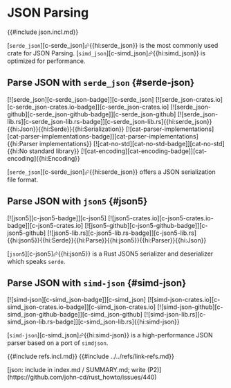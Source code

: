 # JSON Parsing

{{#include json.incl.md}}

[`serde_json`][c-serde_json]⮳{{hi:serde_json}} is the most commonly used crate for JSON Parsing. [`simd_json`][c-simd_json]⮳{{hi:simd_json}} is optimized for performance.

## Parse JSON with `serde_json` {#serde-json}

[![serde_json][c-serde_json-badge]][c-serde_json] [![serde_json-crates.io][c-serde_json-crates.io-badge]][c-serde_json-crates.io] [![serde_json-github][c-serde_json-github-badge]][c-serde_json-github] [![serde_json-lib.rs][c-serde_json-lib.rs-badge]][c-serde_json-lib.rs]{{hi:serde_json}}{{hi:Json}}{{hi:Serde}}{{hi:Serialization}} [![cat-parser-implementations][cat-parser-implementations-badge]][cat-parser-implementations]{{hi:Parser implementations}} [![cat-no-std][cat-no-std-badge]][cat-no-std]{{hi:No standard library}} [![cat-encoding][cat-encoding-badge]][cat-encoding]{{hi:Encoding}}

[`serde_json`][c-serde_json]⮳{{hi:serde_json}} offers a JSON serialization file format.

## Parse JSON with `json5` {#json5}

[![json5][c-json5-badge]][c-json5] [![json5-crates.io][c-json5-crates.io-badge]][c-json5-crates.io] [![json5-github][c-json5-github-badge]][c-json5-github] [![json5-lib.rs][c-json5-lib.rs-badge]][c-json5-lib.rs]{{hi:json5}}{{hi:Serde}}{{hi:Parse}}{{hi:json5}}{{hi:Parser}}{{hi:Json}}

[`json5`][c-json5]⮳{{hi:json5}} is a Rust JSON5 serializer and deserializer which speaks `serde`.

## Parse JSON with `simd-json` {#simd-json}

[![simd-json][c-simd_json-badge]][c-simd_json] [![simd-json-crates.io][c-simd_json-crates.io-badge]][c-simd_json-crates.io] [![simd-json-github][c-simd_json-github-badge]][c-simd_json-github] [![simd-json-lib.rs][c-simd_json-lib.rs-badge]][c-simd_json-lib.rs]{{hi:simd-json}}

[`simd-json`][c-simd_json]⮳{{hi:simd-json}} is a high-performance JSON parser based on a port of `simdjson`.

{{#include refs.incl.md}}
{{#include ../../refs/link-refs.md}}

<div class="hidden">
[json: include in index.md / SUMMARY.md; write (P2)](https://github.com/john-cd/rust_howto/issues/440)

</div>

